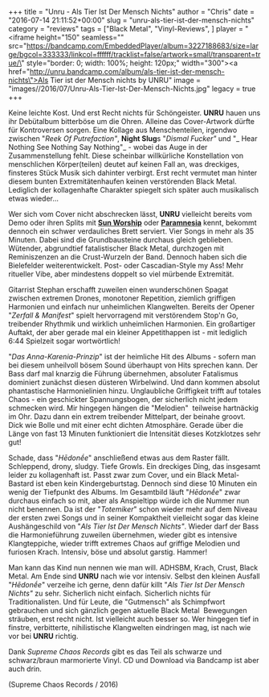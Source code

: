 +++
title = "Unru - Als Tier Ist Der Mensch Nichts"
author = "Chris"
date = "2016-07-14 21:11:52+00:00"
slug = "unru-als-tier-ist-der-mensch-nichts"
category = "reviews"
tags = ["Black Metal", "Vinyl-Reviews", ]
player = "<iframe height=\"150\" seamless=\"\" src=\"https://bandcamp.com/EmbeddedPlayer/album=3227188683/size=large/bgcol=333333/linkcol=ffffff/tracklist=false/artwork=small/transparent=true/\" style=\"border: 0; width: 100%; height: 120px;\" width=\"300\"><a href=\"http://unru.bandcamp.com/album/als-tier-ist-der-mensch-nichts\">Als Tier ist der Mensch nichts by UNRU</a></iframe>"
image = "images//2016/07/Unru-Als-Tier-Ist-Der-Mensch-Nichts.jpg"
legacy = true
+++

Keine leichte Kost. Und erst Recht nichts für Schöngeister. **UNRU** hauen uns ihr Debütalbum bitterböse um die Ohren. Alleine das Cover-Artwork dürfte für Kontroversen sorgen. Eine Kollage aus Menschenteilen, irgendwo zwischen "_Reek Of Putrefaction"_, **Night Slug**s "_Dismal Fucker"_ und "_ Hear Nothing See Nothing Say Nothing"_ - wobei das Auge in der Zusammenstellung fehlt. Diese scheinbar willkürliche Konstellation von menschlichen Körper(teilen) deutet auf keinen Fall an, was dreckiges, finsteres Stück Musik sich dahinter verbirgt. Erst recht vermutet man hinter diesem bunten Extremitätenhaufen keinen verstörenden Black Metal. Lediglich der kollagenhafte Charakter spiegelt sich später auch musikalisch etwas wieder...

Wer sich vom Cover nicht abschrecken lässt, **UNRU** vielleicht bereits vom Demo oder ihren Splits mit <a href="http://necroslaughter.de/2014/03/sun-worship-unru-split-12/">**Sun Worship**</a> oder <a href="http://necroslaughter.de/2014/05/paramnesia-unru-split/">**Paramnesia**</a> kennt, bekommt dennoch ein schwer verdauliches Brett serviert. Vier Songs in mehr als 35 Minuten. Dabei sind die Grundbausteine durchaus gleich geblieben. Wütender, abgrundtief fatalistischer Black Metal, durchzogen mit Reminiszenzen an die Crust-Wurzeln der Band. Dennoch haben sich die Bielefelder weiterentwickelt. Post- oder Cascadian-Style my Ass! Mehr ritueller Vibe, aber mindestens doppelt so viel mürbende Extremität.

Gitarrist Stephan erschafft zuweilen einen wunderschönen Spagat zwischen extremen Drones, monotoner Repetition, ziemlich griffigen Harmonien und einfach nur unheimlichen Klangwelten. Bereits der Opener "_Zerfall &amp; Manifest_" spielt hervorragend mit verstörendem Stop'n Go, treibender Rhythmik und wirklich unheimlichen Harmonien. Ein großartiger Auftakt, der aber gerade mal ein kleiner Appetithappen ist - mit lediglich 6:44 Spielzeit sogar wortwörtlich!

"_Das Anna-Karenia-Prinzip_" ist der heimliche Hit des Albums - sofern man bei diesem unheilvoll bösem Sound überhaupt von Hits sprechen kann. Der Bass darf mal knarzig die Führung übernehmen, absoluter Fatalismus dominiert zunächst diesen düsteren Wirbelwind. Und dann kommen absolut phantastische Harmonielinien hinzu. Unglaubliche Griffigkeit trifft auf totales Chaos - ein geschickter Spannungsbogen, der sicherlich nicht jedem schmecken wird. Mir hingegen hängen die "Melodien"  teilweise hartnäckig im Ohr. Dazu dann ein extrem treibender Mittelpart, der beinahe groovt. Dick wie Bolle und mit einer echt dichten Atmosphäre. Gerade über die Länge von fast 13 Minuten funktioniert die Intensität dieses Kotzklotzes sehr gut!

Schade, dass "_Hēdonḗe_" anschließend etwas aus dem Raster fällt. Schleppend, drony, sludgy. Tiefe Growls. Ein dreckiges Ding, das insgesamt leider zu kollagenhaft ist. Passt zwar zum Cover, und ein Black Metal-Bastard ist eben kein Kindergeburtstag. Dennoch sind diese 10 Minuten ein wenig der Tiefpunkt des Albums. Im Gesamtbild läuft "_Hēdonḗe_" zwar durchaus einfach so mit, aber als Anspieltipp würde ich die Nummer nun nicht benennen. Da ist der "_Totemiker_" schon wieder mehr auf dem Niveau der ersten zwei Songs und in seiner Kompaktheit vielleicht sogar das kleine Aushängeschild von "_Als Tier Ist Der Mensch Nichts"_. Wieder darf der Bass die Harmonieführung zuweilen übernehmen, wieder gibt es intensive Klangteppiche, wieder trifft extremes Chaos auf griffige Melodien und furiosen Krach. Intensiv, böse und absolut garstig. Hammer!

Man kann das Kind nun nennen wie man will. ADHSBM, Krach, Crust, Black Metal. Am Ende sind **UNRU** nach wie vor intensiv. Selbst den kleinen Ausfall "_Hēdonḗe_" verzeihe ich gerne, denn dafür killt "_Als Tier Ist Der Mensch Nichts"_ zu sehr. Sicherlich nicht einfach. Sicherlich nichts für Traditionalisten. Und für Leute, die "Gutmensch" als Schimpfwort gebrauchen und sich gänzlich gegen aktuelle Black Metal  Bewegungen sträuben, erst recht nicht. Ist vielleicht auch besser so. Wer hingegen tief in finstre, verbitterte, nihilistische Klangwelten eindringen mag, ist nach wie vor bei **UNRU** richtig.

Dank _Supreme Chaos Records_ gibt es das Teil als schwarze und schwarz/braun marmorierte Vinyl. CD und Download via Bandcamp ist aber auch drin.

(Supreme Chaos Records / 2016)


